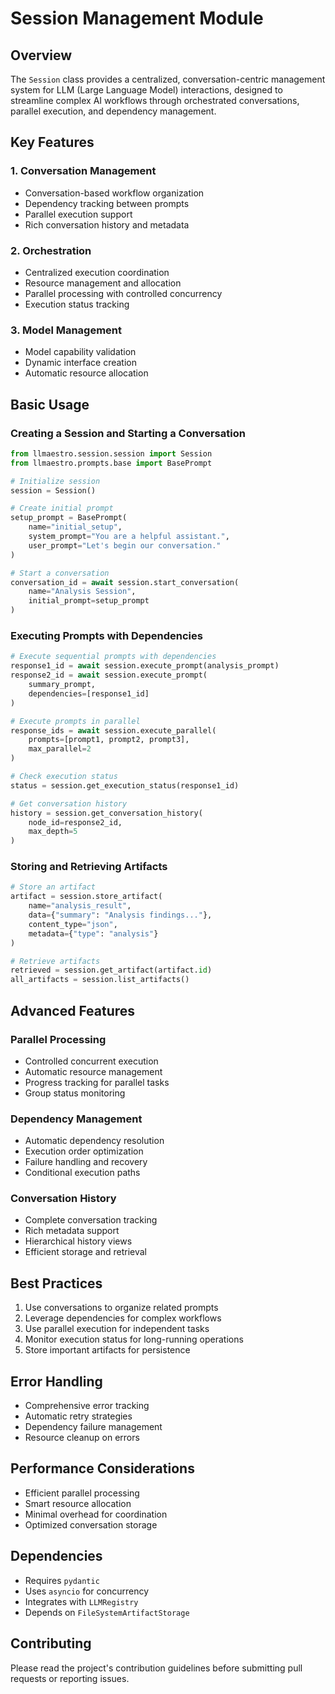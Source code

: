 # Session Management Module

## Overview

The `Session` class provides a centralized, conversation-centric management system for LLM (Large Language Model) interactions, designed to streamline complex AI workflows through orchestrated conversations, parallel execution, and dependency management.

## Key Features

### 1. Conversation Management
- Conversation-based workflow organization
- Dependency tracking between prompts
- Parallel execution support
- Rich conversation history and metadata

### 2. Orchestration
- Centralized execution coordination
- Resource management and allocation
- Parallel processing with controlled concurrency
- Execution status tracking

### 3. Model Management
- Model capability validation
- Dynamic interface creation
- Automatic resource allocation

## Basic Usage

### Creating a Session and Starting a Conversation
```python
from llmaestro.session.session import Session
from llmaestro.prompts.base import BasePrompt

# Initialize session
session = Session()

# Create initial prompt
setup_prompt = BasePrompt(
    name="initial_setup",
    system_prompt="You are a helpful assistant.",
    user_prompt="Let's begin our conversation."
)

# Start a conversation
conversation_id = await session.start_conversation(
    name="Analysis Session",
    initial_prompt=setup_prompt
)
```

### Executing Prompts with Dependencies
```python
# Execute sequential prompts with dependencies
response1_id = await session.execute_prompt(analysis_prompt)
response2_id = await session.execute_prompt(
    summary_prompt,
    dependencies=[response1_id]
)

# Execute prompts in parallel
response_ids = await session.execute_parallel(
    prompts=[prompt1, prompt2, prompt3],
    max_parallel=2
)

# Check execution status
status = session.get_execution_status(response1_id)

# Get conversation history
history = session.get_conversation_history(
    node_id=response2_id,
    max_depth=5
)
```

### Storing and Retrieving Artifacts
```python
# Store an artifact
artifact = session.store_artifact(
    name="analysis_result",
    data={"summary": "Analysis findings..."},
    content_type="json",
    metadata={"type": "analysis"}
)

# Retrieve artifacts
retrieved = session.get_artifact(artifact.id)
all_artifacts = session.list_artifacts()
```

## Advanced Features

### Parallel Processing
- Controlled concurrent execution
- Automatic resource management
- Progress tracking for parallel tasks
- Group status monitoring

### Dependency Management
- Automatic dependency resolution
- Execution order optimization
- Failure handling and recovery
- Conditional execution paths

### Conversation History
- Complete conversation tracking
- Rich metadata support
- Hierarchical history views
- Efficient storage and retrieval

## Best Practices
1. Use conversations to organize related prompts
2. Leverage dependencies for complex workflows
3. Use parallel execution for independent tasks
4. Monitor execution status for long-running operations
5. Store important artifacts for persistence

## Error Handling
- Comprehensive error tracking
- Automatic retry strategies
- Dependency failure management
- Resource cleanup on errors

## Performance Considerations
- Efficient parallel processing
- Smart resource allocation
- Minimal overhead for coordination
- Optimized conversation storage

## Dependencies
- Requires `pydantic`
- Uses `asyncio` for concurrency
- Integrates with `LLMRegistry`
- Depends on `FileSystemArtifactStorage`

## Contributing
Please read the project's contribution guidelines before submitting pull requests or reporting issues.
